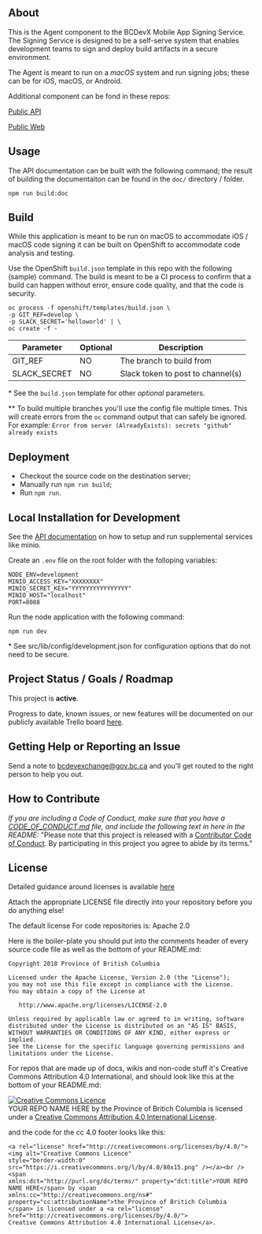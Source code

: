 
## About

This is the Agent component to the BCDevX Mobile App Signing Service. The Signing
Service is designed to be a self-serve system that enables development teams to
sign and deploy build artifacts in a secure environment.

The Agent is meant to run on a *macOS* system and run signing jobs; these can be
for iOS, macOS, or Android.

Additional component can be fond in these repos:

[Public API](https://github.com//bcdevops/mobile-cicd-api.git)

[Public Web](https://github.com//bcdevops/mobile-cicd-web.git)

## Usage

The API documentation can be built with the following command; the result of building the documentaiton can be found in the `doc/` directory / folder.

```console
npm run build:doc
```

## Build

While this application is meant to be run on macOS to accommodate iOS / macOS code signing it can be built on OpenShift to accommodate code analysis and testing.

Use the OpenShift `build.json` template in this repo with the following (sample) command. The build is meant to be a CI process to confirm that a build can happen without error, ensure code quality, and that the code is security.

```console
oc process -f openshift/templates/build.json \
-p GIT_REF=develop \
-p SLACK_SECRET='helloworld' | \
oc create -f -
```

| Parameter          | Optional      | Description   |
| ------------------ | ------------- | ------------- |
| GIT_REF            | NO            | The branch to build from |
| SLACK_SECRET       | NO            | Slack token to post to channel(s) |

\*  See the `build.json` template for other *optional* parameters.

\**  To build multiple branches you'll use the config file multiple times. This will create errors from the `oc` command output that can safely be ignored. For example: `Error from server (AlreadyExists): secrets "github" already exists`

## Deployment

* Checkout the source code on the destination server;
* Manually run `npm run build`;
* Run `npm run`.

## Local Installation for Development

See the [API documentation](https://github.com/bcdevops/mobile-cicd-api.git/README.md) on how to setup and run supplemental services like minio.

Create an `.env` file on the root folder with the folloping variables:

```console
NODE_ENV=development
MINIO_ACCESS_KEY="XXXXXXXX"
MINIO_SECRET_KEY="YYYYYYYYYYYYYYYY"
MINIO_HOST="localhost"
PORT=8088
```

Run the node application with the following command:

```console
npm run dev
```

\* See src/lib/config/development.json for configuration options that do not need to be secure.

## Project Status / Goals / Roadmap

This project is **active**. 

Progress to date, known issues, or new features will be documented on our publicly available Trello board [here](https://trello.com/b/HGJpxQdS/mobile-pathfinder).

## Getting Help or Reporting an Issue

Send a note to bcdevexchange@gov.bc.ca and you'll get routed to the right person to help you out.


## How to Contribute

*If you are including a Code of Conduct, make sure that you have a [CODE_OF_CONDUCT.md](SAMPLE-CODE_OF_CONDUCT.md) file, and include the following text in here in the README:*
"Please note that this project is released with a [Contributor Code of Conduct](CODE_OF_CONDUCT.md). By participating in this project you agree to abide by its terms."

## License

Detailed guidance around licenses is available 
[here](/BC-Open-Source-Development-Employee-Guide/Licenses.md)

Attach the appropriate LICENSE file directly into your repository before you do anything else!

The default license For code repositories is: Apache 2.0

Here is the boiler-plate you should put into the comments header of every source code file as well as the bottom of your README.md:

    Copyright 2018 Province of British Columbia

    Licensed under the Apache License, Version 2.0 (the "License");
    you may not use this file except in compliance with the License.
    You may obtain a copy of the License at 

       http://www.apache.org/licenses/LICENSE-2.0

    Unless required by applicable law or agreed to in writing, software
    distributed under the License is distributed on an "AS IS" BASIS,
    WITHOUT WARRANTIES OR CONDITIONS OF ANY KIND, either express or implied.
    See the License for the specific language governing permissions and
    limitations under the License.
   
For repos that are made up of docs, wikis and non-code stuff it's Creative Commons Attribution 4.0 International, and should look like this at the bottom of your README.md:

<a rel="license" href="http://creativecommons.org/licenses/by/4.0/"><img alt="Creative Commons Licence" style="border-width:0" src="https://i.creativecommons.org/l/by/4.0/80x15.png" /></a><br /><span xmlns:dct="http://purl.org/dc/terms/" property="dct:title">YOUR REPO NAME HERE</span> by <span xmlns:cc="http://creativecommons.org/ns#" property="cc:attributionName">the Province of Britich Columbia</span> is licensed under a <a rel="license" href="http://creativecommons.org/licenses/by/4.0/">Creative Commons Attribution 4.0 International License</a>.

and the code for the cc 4.0 footer looks like this:

    <a rel="license" href="http://creativecommons.org/licenses/by/4.0/"><img alt="Creative Commons Licence"
    style="border-width:0" src="https://i.creativecommons.org/l/by/4.0/80x15.png" /></a><br /><span
    xmlns:dct="http://purl.org/dc/terms/" property="dct:title">YOUR REPO NAME HERE</span> by <span
    xmlns:cc="http://creativecommons.org/ns#" property="cc:attributionName">the Province of Britich Columbia
    </span> is licensed under a <a rel="license" href="http://creativecommons.org/licenses/by/4.0/">
    Creative Commons Attribution 4.0 International License</a>.
